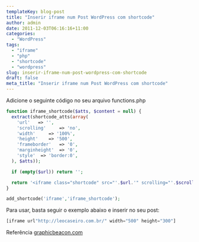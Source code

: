 ```yaml
---
templateKey: blog-post
title: "Inserir iframe num Post WordPress com shortcode"
author: admin
date: 2011-12-03T06:16:16+11:00
categories:
  - "WordPress"
tags:
  - "iframe"
  - "php"
  - "shortcode"
  - "wordpress"
slug: inserir-iframe-num-post-wordpress-com-shortcode
draft: false
meta_title: "Inserir iframe num Post WordPress com shortcode"
---
```


Adicione o seguinte código no seu arquivo functions.php

```php
function iframe_shortcode($atts, $content = null) {
  extract(shortcode_atts(array(
    'url'   => '',
    'scrolling'     => 'no',
    'width'     => '100%',
    'height'    => '500',
    'frameborder'   => '0',
    'marginheight'  => '0',
    'style'  => 'border:0',
  ), $atts));

  if (empty($url)) return '';

  return '<iframe class="shortcode" src="'.$url.'" scrolling="'.$scrolling.'" width="'.$width.'" height="'.$height.'" style="'.$style.'" frameborder="'.$frameborder.'" marginheight="'.$marginheight.'">'.$content.'</iframe>';
}

add_shortcode('iframe','iframe_shortcode');
```

Para usar, basta seguir o exemplo abaixo e inserir no seu post:

```php
[iframe url"http://leocaseiro.com.br/" width="500" height="300"]
```

Referência [graphicbeacon.com](http://www.graphicbeacon.com/web-design-development/embed-an-iframe-into-a-post-or-page-without-using-a-plugin/)
